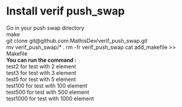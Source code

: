 <h1> Install verif push_swap </h1>
Go in your push swap directory </br>
make </br>
git clone git@github.com:MathisDev/verif_push_swap.git </br>
mv verif_push_swap/* .
rm -fr verif_push_swap
cat add_makefile >> Makefile </br>
<b>You can run the command : </b> </br>
test2 for test with 2 element </br>
test3 for test with 3 element </br>
test5 for test with 5 element </br>
test100 for test with 100 element </br>
test500 for test with 500 element </br>
test1000 for test with 1000 element </br>
